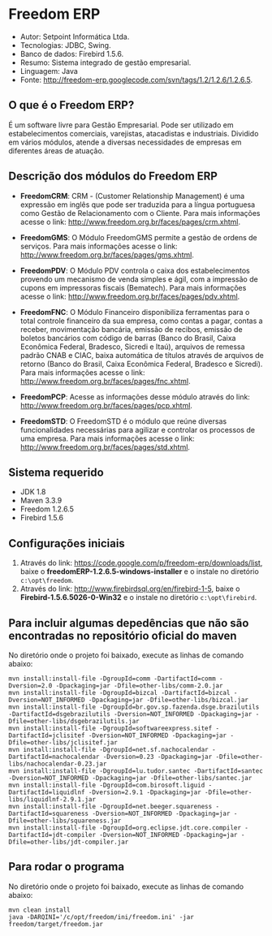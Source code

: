 Freedom ERP
========================
* Autor: Setpoint Informática Ltda.
* Tecnologias: JDBC, Swing.
* Banco de dados: Firebird 1.5.6.
* Resumo: Sistema integrado de gestão empresarial.
* Linguagem: Java
* Fonte: <http://freedom-erp.googlecode.com/svn/tags/1.2/1.2.6/1.2.6.5>.  

O que é o Freedom ERP?
-----------

É um software livre para Gestão Empresarial. Pode ser utilizado em estabelecimentos comerciais, varejistas, atacadistas e industriais. Dividido em vários módulos, atende a diversas necessidades de empresas em diferentes áreas de atuação.

Descrição dos módulos do Freedom ERP
-------------------

* __FreedomCRM__: CRM - (Customer Relationship Management) é uma expressão em inglês que pode ser traduzida para a língua portuguesa como Gestão de Relacionamento com o Cliente. Para mais informações acesse o link: <http://www.freedom.org.br/faces/pages/crm.xhtml>.

* __FreedomGMS__: O Módulo FreedomGMS permite a gestão de ordens de serviços. Para mais informações acesse o link: <http://www.freedom.org.br/faces/pages/gms.xhtml>.

* __FreedomPDV__: O Módulo PDV controla o caixa dos estabelecimentos provendo um mecanismo de venda simples e ágil, com a impressão de cupons em impressoras fiscais (Bematech). Para mais informações acesse o link: <http://www.freedom.org.br/faces/pages/pdv.xhtml>.

* __FreedomFNC__: O Módulo Financeiro disponibiliza ferramentas para o total controle financeiro da sua empresa, como contas a pagar, contas a receber, movimentação bancária, emissão de recibos, emissão de boletos bancários com código de barras (Banco do Brasil, Caixa Econômica Federal, Bradesco, Sicredi e Itaú), arquivos de remessa padrão CNAB e CIAC, baixa automática de títulos através de arquivos de retorno (Banco do Brasil, Caixa Econômica Federal, Bradesco e Sicredi). Para mais informações acesse o link: <http://www.freedom.org.br/faces/pages/fnc.xhtml>.

* __FreedomPCP__: Acesse as informações desse módulo através do link: <http://www.freedom.org.br/faces/pages/pcp.xhtml>.

* __FreedomSTD__: O FreedomSTD é o módulo que reúne diversas funcionalidades necessárias para agilizar e controlar os processos de uma empresa. Para mais informações acesse o link: <http://www.freedom.org.br/faces/pages/std.xhtml>.

Sistema requerido
-------------------

* JDK 1.8
* Maven 3.3.9
* Freedom 1.2.6.5
* Firebird 1.5.6

Configurações iniciais
-------------------

1. Através do link: <https://code.google.com/p/freedom-erp/downloads/list>, baixe o __freedomERP-1.2.6.5-windows-installer__ e o instale no diretório `c:\opt\freedom`.
2. Através do link: <http://www.firebirdsql.org/en/firebird-1-5>, baixe o __Firebird-1.5.6.5026-0-Win32__ e o instale no diretório `c:\opt\firebird`.

Para incluir algumas depedências que não são encontradas no repositório oficial do maven
-------------------

No diretório onde o projeto foi baixado, execute as linhas de comando abaixo:

	mvn install:install-file -DgroupId=comm -DartifactId=comm -Dversion=2.0 -Dpackaging=jar -Dfile=other-libs/comm-2.0.jar
	mvn install:install-file -DgroupId=bizcal -DartifactId=bizcal -Dversion=NOT_INFORMED -Dpackaging=jar -Dfile=other-libs/bizcal.jar
	mvn install:install-file -DgroupId=br.gov.sp.fazenda.dsge.brazilutils -DartifactId=dsgebrazilutils -Dversion=NOT_INFORMED -Dpackaging=jar -Dfile=other-libs/dsgebrazilutils.jar
	mvn install:install-file -DgroupId=softwareexpress.sitef -DartifactId=jclisitef -Dversion=NOT_INFORMED -Dpackaging=jar -Dfile=other-libs/jclisitef.jar
	mvn install:install-file -DgroupId=net.sf.nachocalendar -DartifactId=nachocalendar -Dversion=0.23 -Dpackaging=jar -Dfile=other-libs/nachocalendar-0.23.jar
	mvn install:install-file -DgroupId=lu.tudor.santec -DartifactId=santec -Dversion=NOT_INFORMED -Dpackaging=jar -Dfile=other-libs/santec.jar
	mvn install:install-file -DgroupId=com.birosoft.liguid -DartifactId=liquidlnf -Dversion=2.9.1 -Dpackaging=jar -Dfile=other-libs/liquidlnf-2.9.1.jar
	mvn install:install-file -DgroupId=net.beeger.squareness -DartifactId=squareness -Dversion=NOT_INFORMED -Dpackaging=jar -Dfile=other-libs/squareness.jar
	mvn install:install-file -DgroupId=org.eclipse.jdt.core.compiler -DartifactId=jdt-compiler -Dversion=NOT_INFORMED -Dpackaging=jar -Dfile=other-libs/jdt-compiler.jar
	
Para rodar o programa
-------------------

No diretório onde o projeto foi baixado, execute as linhas de comando abaixo:
	
	mvn clean install
	java -DARQINI='/c/opt/freedom/ini/freedom.ini' -jar freedom/target/freedom.jar
